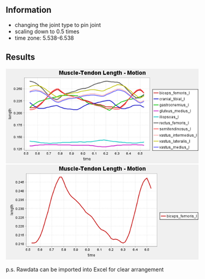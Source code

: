 ## Information
- changing the joint type to pin joint<br>
- scaling down to 0.5 times
- time zone: 5.538-6.538

## Results
![all muscle](https://raw.githubusercontent.com/ngh2780/Hoshiramu_robot/shihying/IKdata/Hoshiramu_IK_20240523/figure.png)
![BF_l](https://raw.githubusercontent.com/ngh2780/Hoshiramu_robot/shihying/IKdata/Hoshiramu_IK_20240523/figure_biceps_femoris_l.png)

p.s. Rawdata can be imported into Excel for clear arrangement